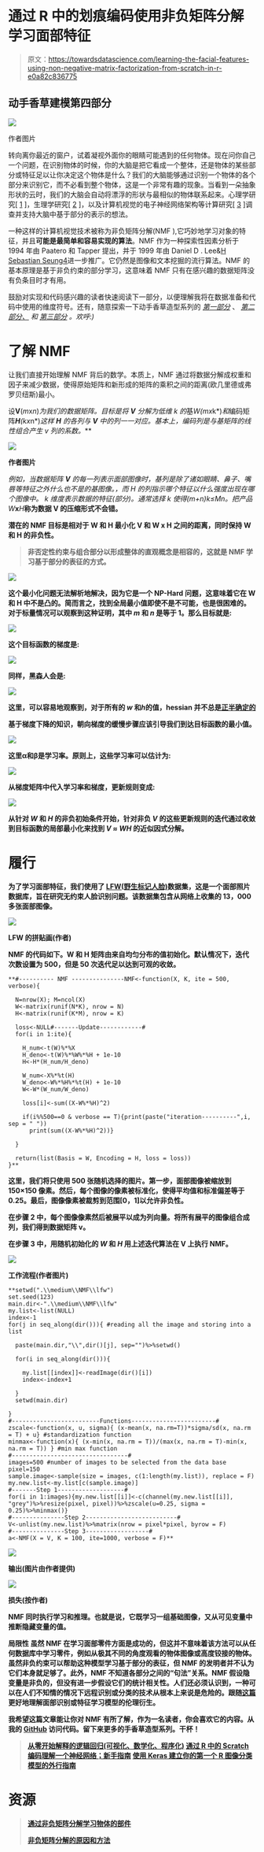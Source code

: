 # 通过 R 中的划痕编码使用非负矩阵分解学习面部特征

> 原文：<https://towardsdatascience.com/learning-the-facial-features-using-non-negative-matrix-factorization-from-scratch-in-r-e0a82c836775>

## 动手香草建模第四部分

![](img/10844792ea1842b219006f4e91ec874e.png)

作者图片

转向离你最近的窗户，试着凝视外面你的眼睛可能遇到的任何物体。现在问你自己一个问题，在识别物体的时候，你的大脑是把它看成一个整体，还是物体的某些部分或特征足以让你决定这个物体是什么？我们的大脑能够通过识别一个物体的各个部分来识别它，而不必看到整个物体，这是一个非常有趣的现象。当看到一朵抽象形状的云时，我们的大脑会自动将漂浮的形状与最相似的物体联系起来。心理学研究[ [1](https://psycnet.apa.org/doiLanding?doi=10.1037%2F0033-295x.94.2.115) ]，生理学研究[ [2](https://academic.oup.com/cercor/article-abstract/4/5/509/332250) ]，以及计算机视觉的电子神经网络架构等计算研究[ [3](https://mitpress.mit.edu/9780262710077/high-level-vision/) ]调查并支持大脑中基于部分的表示的想法。

一种这样的计算机视觉技术被称为非负矩阵分解(NMF ),它巧妙地学习对象的特征，并且**可能是最简单和容易实现的算法**。NMF 作为一种探索性因素分析于 1994 年由 Paatero 和 Tapper 提出，并于 1999 年由 Daniel D . Lee&[H Sebastian Seung](https://www.nature.com/articles/44565#auth-H__Sebastian-Seung)[4](https://www.nature.com/articles/44565#Bib1)进一步推广。它仍然是图像和文本挖掘的流行算法。NMF 的基本原理是基于非负约束的部分学习，这意味着 NMF 只有在感兴趣的数据矩阵没有负条目时才有用。

鼓励对实现和代码感兴趣的读者快速阅读下一部分，以便理解我将在数据准备和代码中使用的维度符号。还有，随意探索一下动手香草造型系列的 [*第一部分*](/a-laymans-guide-to-building-your-first-image-classification-model-in-r-using-keras-b285deac6572?source=your_stories_page-------------------------------------) 、 [*第二部分、*](/understanding-a-neural-network-through-scratch-coding-in-r-a-novice-guide-a81e5777274b?source=your_stories_page-------------------------------------) *和* [*第三部分*](/logistic-regression-explained-from-scratch-visually-mathematically-and-programmatically-eb83520fdf9a) *。欢呼:)*

# 了解 NMF

让我们直接开始理解 NMF 背后的数学。本质上，NMF 通过将数据分解成权重和因子来减少数据，使得原始矩阵和新形成的矩阵的乘积之间的距离(欧几里德或弗罗贝纽斯)最小。

设**V**(*m*x*n*)*为我们的数据矩阵。目标是将 **V** 分解为低维 *k* 的*基*W(*m*x*k*)*和*编码矩阵***H**(*k*x*n*)*这样 ***H*** 的各列与 ***V*** 中的列一一对应。基本上，编码列是与基矩阵的线性组合产生 v 列的系数。***

**![](img/f1adf34fd535363acc664053d97486b3.png)**

**作者图片**

**例如，当数据矩阵 **V** 的每一列表示面部图像时，基列是除了诸如眼睛、鼻子、嘴唇等特征之外什么也不是的基图像。，而 H 的列指示哪个特征以什么强度出现在哪个图像中。 *k* 维度表示数据的特征(部分)。通常选择 *k* 使得(*m*+*n*)*k*≤*Mn。*把产品***W***x***H***称为数据 **V** 的压缩形式不会错。**

**潜在的 NMF 目标是相对于 **W** 和 **H** 最小化 **V** 和 **W** x **H** 之间的距离，同时保持 **W** 和 **H** 的非负性。**

> **非否定性约束与组合部分以形成整体的直观概念是相容的，这就是 NMF 学习基于部分的表征的方式。**

**![](img/f2c5895575a61c12ded4acbefe752d4f.png)**

**这个最小化问题无法解析地解决，因为它是一个 NP-Hard 问题，这意味着它在 **W** 和 **H** 中不是凸的。简而言之，找到全局最小值即使不是不可能，也是很困难的。对于标量情况可以观察到这种证明，其中 *m* 和 *n* 是等于 1。那么目标就是:**

**![](img/24e9c9e0893e50246106a2325083d079.png)**

**这个目标函数的梯度是:**

**![](img/558d7e2759eb7fbedbecbdb337d8a5ee.png)**

**同样，黑森人会是:**

**![](img/7f452e7dd21c854b1ee79ff91db6a75e.png)**

**这里，可以容易地观察到，对于所有的 *w* 和*h*的值，hessian 并不总是[正半确定的](https://math.stackexchange.com/questions/2533610/how-do-you-recognize-a-positive-semidefinite-matrix)**

**基于梯度下降的知识，朝向梯度的缓慢步骤应该引导我们到达目标函数的最小值。**

**![](img/f8a396920812844581e26a966efc4964.png)**

**这里α和β是学习率。原则上，这些学习率可以估计为:**

**![](img/15fa24b29b18ffeb4e28e6931a1aa51e.png)**

**从梯度矩阵中代入学习率和梯度，更新规则变成:**

**![](img/79f3ca902e4077d1014b454911deaa0c.png)**

**从针对 *W* 和 *H* 的非负初始条件开始，针对非负 *V* 的这些更新规则的迭代通过收敛到目标函数的局部最小化来找到 *V* ≈ *WH* 的近似因式分解。**

# **履行**

**为了学习面部特征，我们使用了 [LFW(野生标记人脸)](http://vis-www.cs.umass.edu/lfw/)数据集，这是一个面部照片数据库，旨在研究无约束人脸识别问题。该数据集包含从网络上收集的 13，000 多张面部图像。**

**![](img/4b45abcdf84d7ad82394fa585c5629b5.png)**

**LFW 的拼贴画(作者)**

**NMF 的代码如下。W 和 H 矩阵由来自均匀分布的值初始化。默认情况下，迭代次数设置为 500，但是 50 次迭代足以达到可观的收敛。**

```
**#---------- NMF ---------------NMF<-function(X, K, ite = 500, verbose){

  N=nrow(X); M=ncol(X)
  W<-matrix(runif(N*K), nrow = N)
  H<-matrix(runif(K*M), nrow = K)

  loss<-NULL#-------Update------------#  
  for(i in 1:ite){

    H_num<-t(W)%*%X
    H_deno<-t(W)%*%W%*%H + 1e-10
    H<-H*(H_num/H_deno)

    W_num<-X%*%t(H)
    W_deno<-W%*%H%*%t(H) + 1e-10
    W<-W*(W_num/W_deno)

    loss[i]<-sum((X-W%*%H)^2)

    if(i%%500==0 & verbose == T){print(paste("iteration----------",i, sep = " "))
      print(sum((X-W%*%H)^2))}

  }

  return(list(Basis = W, Encoding = H, loss = loss))
}**
```

**这里，我们将只使用 500 张随机选择的图片。第一步，面部图像被缩放到 150×150 像素。然后，每个图像的像素被标准化，使得平均值和标准偏差等于 0.25。最后，图像像素被裁剪到范围[0，1]以允许非负性。**

**在步骤 2 中，每个图像像素然后被展平以成为列向量。将所有展平的图像组合成列，我们得到数据矩阵 v。**

**在步骤 3 中，用随机初始化的 *W* 和 *H* 用上述迭代算法在 V 上执行 NMF。**

**![](img/5b43c12813ab3ccee6188e75ead6e37e.png)**

**工作流程(作者图片)**

```
**setwd(".\\medium\\NMF\\lfw")
set.seed(123)
main.dir<-".\\medium\\NMF\\lfw"
my.list<-list(NULL)
index<-1
for(j in seq_along(dir())){ #reading all the image and storing into a list

  paste(main.dir,"\\",dir()[j], sep="")%>%setwd()

  for(i in seq_along(dir())){

    my.list[[index]]<-readImage(dir()[i])
    index<-index+1

  }
  setwd(main.dir)

}
#-------------------------Functions------------------------#
zscale<-function(x, u, sigma){ (x-mean(x, na.rm=T))*sigma/sd(x, na.rm = T) + u} #standardization function
minmax<-function(x){ (x-min(x, na.rm = T))/(max(x, na.rm = T)-min(x, na.rm = T)) } #min max function
#---------------------------------#
images=500 #number of images to be selected from the data base
pixel=150
sample.image<-sample(size = images, c(1:length(my.list)), replace = F)
my.new.list<-my.list[c(sample.image)]
#-------Step 1-------------------#
for(i in 1:images){my.new.list[[i]]<-c(channel(my.new.list[[i]], "grey")%>%resize(pixel, pixel))%>%zscale(u=0.25, sigma = 0.25)%>%minmax()}
#---------------Step 2--------------------------#
V<-unlist(my.new.list)%>%matrix(nrow = pixel*pixel, byrow = F)
#---------------Step 3------------------#
a<-NMF(X = V, K = 100, ite=1000, verbose = F)**
```

**![](img/e9ec1a5ffab0b0a0be67a6dfb3a8113b.png)**

**输出(图片由作者提供)**

**![](img/a20ff623a94b4081a7fd357b0459053c.png)**

**损失(按作者)**

**NMF 同时执行学习和推理。也就是说，它既学习一组基础图像，又从可见变量中推断隐藏变量的值。**

****局限性**
虽然 NMF 在学习面部零件方面是成功的，但这并不意味着该方法可以从任何数据库中学习零件，例如从极其不同的角度观看的物体图像或高度铰接的物体。虽然非负约束可以帮助这种模型学习基于部分的表征，但 NMF 的发明者并不认为它们本身就足够了。此外，NMF 不知道各部分之间的“句法”关系。NMF 假设隐变量是非负的，但没有进一步假设它们的统计相关性。人们还必须认识到，一种可以在人们不知情的情况下远程识别或分类的技术从根本上来说是危险的。跟随[这篇](https://www.nature.com/articles/d41586-020-03187-3)更好地理解面部识别或特征学习模型的伦理衍生。**

**我希望这篇文章能让你对 NMF 有所了解，作为一名读者，你会喜欢它的内容。从我的 [GitHub](https://github.com/AbhibhavS/NMF/tree/main) 访问代码。留下来更多的手香草造型系列。干杯！**

> **[从零开始解释的逻辑回归(可视化、数学化、程序化)](/logistic-regression-explained-from-scratch-visually-mathematically-and-programmatically-eb83520fdf9a)
> [通过 R 中的 Scratch 编码理解一个神经网络；新手指南](/understanding-a-neural-network-through-scratch-coding-in-r-a-novice-guide-a81e5777274b)
> [使用 Keras 建立你的第一个 R 图像分类模型的外行指南](/a-laymans-guide-to-building-your-first-image-classification-model-in-r-using-keras-b285deac6572)**

# **资源**

> **[通过非负矩阵分解学习物体的部件](https://www.nature.com/articles/44565#Bib1)**
> 
> **[非负矩阵分解的原因和方法](https://blog.acolyer.org/2019/02/18/the-why-and-how-of-nonnegative-matrix-factorization/)**
